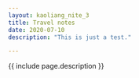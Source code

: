 ```yaml
---
layout: kaoliang_nite_3
title: Travel notes
date: 2020-07-10
description: "This is just a test."

---
```


{{ include page.description }}
